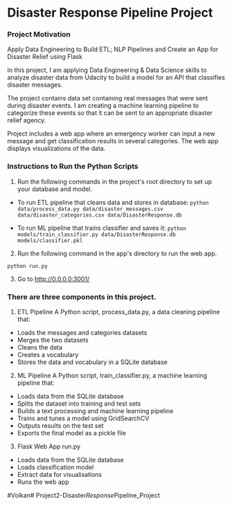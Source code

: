 # Disaster Response Pipeline Project

### Project Motivation
Apply Data Engineering to Build ETL; NLP Pipelines and Create an App for Disaster Relief using Flask 

In this project, I am applying Data Engineering & Data Science skills to analyze disaster data from Udacity to 
build a model for an API that classifies disaster messages.

The project contains data set containing real messages that were sent during disaster events. 
I am creating a machine learning pipeline to categorize these events so that it can be sent to an appropriate 
disaster relief agency.

Project includes a web app where an emergency worker can input a new message and get classification results 
in several categories. The web app displays visualizations of the data.

### Instructions to Run the Python Scripts

1. Run the following commands in the project's root directory to set up your database and model.


- To run ETL pipeline that cleans data and stores in database:
`python data/process_data.py data/disaster_messages.csv data/disaster_categories.csv data/DisasterResponse.db`


- To run ML pipeline that trains classifier and saves it:
`python models/train_classifier.py data/DisasterResponse.db models/classifier.pkl`

2. Run the following command in the app's directory to run the web app.

`python run.py`

3. Go to http://0.0.0.0:3001/

### There are three components in this project.

1) ETL Pipeline
A Python script, process_data.py, a data cleaning pipeline that:

- Loads the messages and categories datasets
- Merges the two datasets
- Cleans the data
- Creates a vocabulary
- Stores the data and vocabulary in a SQLite database

2) ML Pipeline
A Python script, train_classifier.py, a machine learning pipeline that:

- Loads data from the SQLite database
- Splits the dataset into training and test sets
- Builds a text processing and machine learning pipeline
- Trains and tunes a model using GridSearchCV
- Outputs results on the test set
- Exports the final model as a pickle file

3) Flask Web App
run.py
- Loads data from the SQLite database
- Loads classification model
- Extract data for visualisations 
- Runs the web app


#Volkan#   P r o j e c t 2 - D i s a s t e r _ R e s p o n s e _ P i p e l i n e _ P r o j e c t  
 